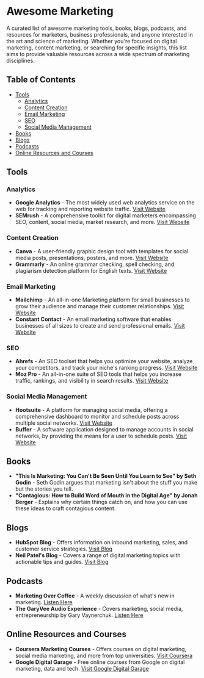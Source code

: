 # Awesome Marketing

A curated list of awesome marketing tools, books, blogs, podcasts, and resources for marketers, business professionals, and anyone interested in the art and science of marketing. Whether you're focused on digital marketing, content marketing, or searching for specific insights, this list aims to provide valuable resources across a wide spectrum of marketing disciplines.

## Table of Contents

- [Tools](#tools)
  - [Analytics](#analytics)
  - [Content Creation](#content-creation)
  - [Email Marketing](#email-marketing)
  - [SEO](#seo)
  - [Social Media Management](#social-media-management)
- [Books](#books)
- [Blogs](#blogs)
- [Podcasts](#podcasts)
- [Online Resources and Courses](#online-resources-and-courses)

## Tools

### Analytics

- **Google Analytics** - The most widely used web analytics service on the web for tracking and reporting website traffic. [Visit Website](https://marketingplatform.google.com/about/analytics/)
- **SEMrush** - A comprehensive toolkit for digital marketers encompassing SEO, content, social media, market research, and more. [Visit Website](https://www.semrush.com/)

### Content Creation

- **Canva** - A user-friendly graphic design tool with templates for social media posts, presentations, posters, and more. [Visit Website](https://www.canva.com/)
- **Grammarly** - An online grammar checking, spell checking, and plagiarism detection platform for English texts. [Visit Website](https://www.grammarly.com/)

### Email Marketing

- **Mailchimp** - An all-in-one Marketing platform for small businesses to grow their audience and manage their customer relationships. [Visit Website](https://mailchimp.com/)
- **Constant Contact** - An email marketing software that enables businesses of all sizes to create and send professional emails. [Visit Website](https://www.constantcontact.com/)

### SEO

- **Ahrefs** - An SEO toolset that helps you optimize your website, analyze your competitors, and track your niche's ranking progress. [Visit Website](https://ahrefs.com/)
- **Moz Pro** - An all-in-one suite of SEO tools that helps you increase traffic, rankings, and visibility in search results. [Visit Website](https://moz.com/)

### Social Media Management

- **Hootsuite** - A platform for managing social media, offering a comprehensive dashboard to monitor and schedule posts across multiple social networks. [Visit Website](https://hootsuite.com/)
- **Buffer** - A software application designed to manage accounts in social networks, by providing the means for a user to schedule posts. [Visit Website](https://buffer.com/)

## Books

- **"This Is Marketing: You Can't Be Seen Until You Learn to See" by Seth Godin** - Seth Godin argues that marketing isn't about the stuff you make but the stories you tell. 
- **"Contagious: How to Build Word of Mouth in the Digital Age" by Jonah Berger** - Explains why certain things catch on, and how you can use these ideas to craft contagious content.

## Blogs

- **HubSpot Blog** - Offers information on inbound marketing, sales, and customer service strategies. [Visit Blog](https://blog.hubspot.com/)
- **Neil Patel's Blog** - Covers a range of digital marketing topics with actionable tips and guides. [Visit Blog](https://neilpatel.com/blog/)

## Podcasts

- **Marketing Over Coffee** - A weekly discussion of what's new in marketing. [Listen Here](https://www.marketingovercoffee.com/)
- **The GaryVee Audio Experience** - Covers marketing, social media, entrepreneurship by Gary Vaynerchuk. [Listen Here](https://www.garyvaynerchuk.com/podcast/)

## Online Resources and Courses

- **Coursera Marketing Courses** - Offers courses on digital marketing, social media marketing, and more from top universities. [Visit Coursera](https://www.coursera.org/)
- **Google Digital Garage** - Free online courses from Google on digital marketing, data and tech. [Visit Google Digital Garage](https://learndigital.withgoogle.com/digitalgarage)

